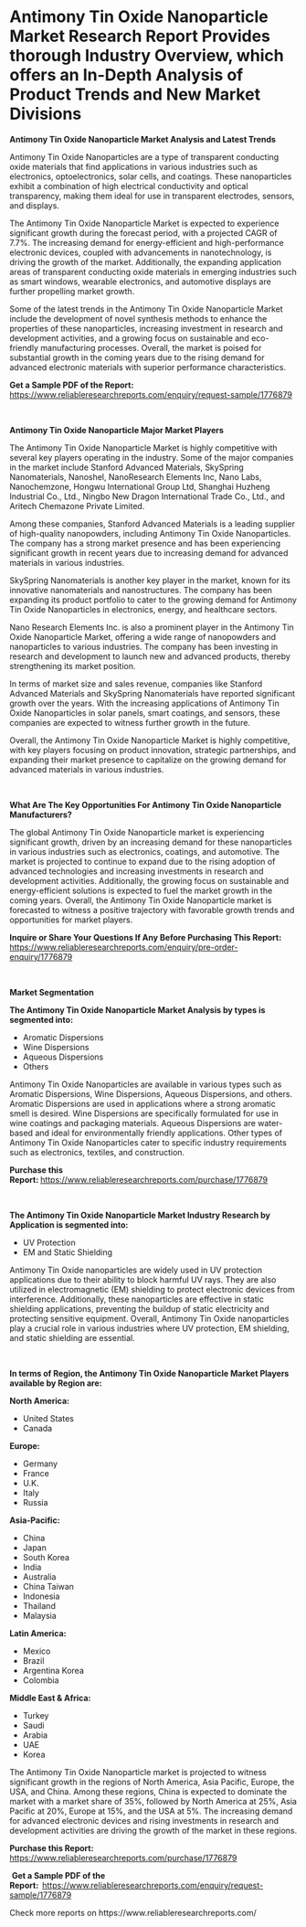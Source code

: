 <p><h1>Antimony Tin Oxide Nanoparticle Market Research Report Provides thorough Industry Overview, which offers an In-Depth Analysis of Product Trends and New Market Divisions</h1></p><p><strong>Antimony Tin Oxide Nanoparticle Market Analysis and Latest Trends</strong></p>
<p><p>Antimony Tin Oxide Nanoparticles are a type of transparent conducting oxide materials that find applications in various industries such as electronics, optoelectronics, solar cells, and coatings. These nanoparticles exhibit a combination of high electrical conductivity and optical transparency, making them ideal for use in transparent electrodes, sensors, and displays.</p><p>The Antimony Tin Oxide Nanoparticle Market is expected to experience significant growth during the forecast period, with a projected CAGR of 7.7%. The increasing demand for energy-efficient and high-performance electronic devices, coupled with advancements in nanotechnology, is driving the growth of the market. Additionally, the expanding application areas of transparent conducting oxide materials in emerging industries such as smart windows, wearable electronics, and automotive displays are further propelling market growth.</p><p>Some of the latest trends in the Antimony Tin Oxide Nanoparticle Market include the development of novel synthesis methods to enhance the properties of these nanoparticles, increasing investment in research and development activities, and a growing focus on sustainable and eco-friendly manufacturing processes. Overall, the market is poised for substantial growth in the coming years due to the rising demand for advanced electronic materials with superior performance characteristics.</p></p>
<p><strong>Get a Sample PDF of the Report:&nbsp;</strong> <a href="https://www.reliableresearchreports.com/enquiry/request-sample/1776879">https://www.reliableresearchreports.com/enquiry/request-sample/1776879</a></p>
<p>&nbsp;</p>
<p><strong>Antimony Tin Oxide Nanoparticle Major Market Players</strong></p>
<p><p>The Antimony Tin Oxide Nanoparticle Market is highly competitive with several key players operating in the industry. Some of the major companies in the market include Stanford Advanced Materials, SkySpring Nanomaterials, Nanoshel, NanoResearch Elements Inc, Nano Labs, Nanochemzone, Hongwu International Group Ltd, Shanghai Huzheng Industrial Co., Ltd., Ningbo New Dragon International Trade Co., Ltd., and Aritech Chemazone Private Limited.</p><p>Among these companies, Stanford Advanced Materials is a leading supplier of high-quality nanopowders, including Antimony Tin Oxide Nanoparticles. The company has a strong market presence and has been experiencing significant growth in recent years due to increasing demand for advanced materials in various industries.</p><p>SkySpring Nanomaterials is another key player in the market, known for its innovative nanomaterials and nanostructures. The company has been expanding its product portfolio to cater to the growing demand for Antimony Tin Oxide Nanoparticles in electronics, energy, and healthcare sectors.</p><p>Nano Research Elements Inc. is also a prominent player in the Antimony Tin Oxide Nanoparticle Market, offering a wide range of nanopowders and nanoparticles to various industries. The company has been investing in research and development to launch new and advanced products, thereby strengthening its market position.</p><p>In terms of market size and sales revenue, companies like Stanford Advanced Materials and SkySpring Nanomaterials have reported significant growth over the years. With the increasing applications of Antimony Tin Oxide Nanoparticles in solar panels, smart coatings, and sensors, these companies are expected to witness further growth in the future.</p><p>Overall, the Antimony Tin Oxide Nanoparticle Market is highly competitive, with key players focusing on product innovation, strategic partnerships, and expanding their market presence to capitalize on the growing demand for advanced materials in various industries.</p></p>
<p>&nbsp;</p>
<p><strong>What Are The Key Opportunities For Antimony Tin Oxide Nanoparticle Manufacturers?</strong></p>
<p><p>The global Antimony Tin Oxide Nanoparticle market is experiencing significant growth, driven by an increasing demand for these nanoparticles in various industries such as electronics, coatings, and automotive. The market is projected to continue to expand due to the rising adoption of advanced technologies and increasing investments in research and development activities. Additionally, the growing focus on sustainable and energy-efficient solutions is expected to fuel the market growth in the coming years. Overall, the Antimony Tin Oxide Nanoparticle market is forecasted to witness a positive trajectory with favorable growth trends and opportunities for market players.</p></p>
<p><strong>Inquire or Share Your Questions If Any Before Purchasing This Report:</strong> <a href="https://www.reliableresearchreports.com/enquiry/pre-order-enquiry/1776879">https://www.reliableresearchreports.com/enquiry/pre-order-enquiry/1776879</a></p>
<p>&nbsp;</p>
<p><strong>Market Segmentation</strong></p>
<p><strong>The Antimony Tin Oxide Nanoparticle Market Analysis by types is segmented into:</strong></p>
<p><ul><li>Aromatic Dispersions</li><li>Wine Dispersions</li><li>Aqueous Dispersions</li><li>Others</li></ul></p>
<p><p>Antimony Tin Oxide Nanoparticles are available in various types such as Aromatic Dispersions, Wine Dispersions, Aqueous Dispersions, and others. Aromatic Dispersions are used in applications where a strong aromatic smell is desired. Wine Dispersions are specifically formulated for use in wine coatings and packaging materials. Aqueous Dispersions are water-based and ideal for environmentally friendly applications. Other types of Antimony Tin Oxide Nanoparticles cater to specific industry requirements such as electronics, textiles, and construction.</p></p>
<p><strong>Purchase this Report:&nbsp;</strong><a href="https://www.reliableresearchreports.com/purchase/1776879">https://www.reliableresearchreports.com/purchase/1776879</a></p>
<p>&nbsp;</p>
<p><strong>The Antimony Tin Oxide Nanoparticle Market Industry Research by Application is segmented into:</strong></p>
<p><ul><li>UV Protection</li><li>EM and Static Shielding</li></ul></p>
<p><p>Antimony Tin Oxide nanoparticles are widely used in UV protection applications due to their ability to block harmful UV rays. They are also utilized in electromagnetic (EM) shielding to protect electronic devices from interference. Additionally, these nanoparticles are effective in static shielding applications, preventing the buildup of static electricity and protecting sensitive equipment. Overall, Antimony Tin Oxide nanoparticles play a crucial role in various industries where UV protection, EM shielding, and static shielding are essential.</p></p>
<p>&nbsp;</p>
<p><strong>In terms of Region, the Antimony Tin Oxide Nanoparticle Market Players available by Region are:</strong></p>
<p>
    <p> <strong> North America: </strong>
        <ul>
            <li>United States</li>
            <li>Canada</li>
        </ul>
        </p> 
    <p> <strong> Europe: </strong>
        <ul>
            <li>Germany</li>
            <li>France</li>
            <li>U.K.</li>
            <li>Italy</li>
            <li>Russia</li>
        </ul>
        </p> 
    <p> <strong> Asia-Pacific: </strong>
        <ul>
            <li>China</li>
            <li>Japan</li>
            <li>South Korea</li>
            <li>India</li>
            <li>Australia</li>
            <li>China Taiwan</li>
            <li>Indonesia</li>
            <li>Thailand</li>
            <li>Malaysia</li>
        </ul>
        </p> 
    <p> <strong> Latin America: </strong>
        <ul>
            <li>Mexico</li>
            <li>Brazil</li>
            <li>Argentina Korea</li>
            <li>Colombia</li>
        </ul>
        </p> 
    <p> <strong> Middle East & Africa: </strong>
        <ul>
            <li>Turkey</li>
            <li>Saudi</li>
            <li>Arabia</li>
            <li>UAE</li>
            <li>Korea</li>
        </ul>
    </p>
    </p>
<p><p>The Antimony Tin Oxide Nanoparticle market is projected to witness significant growth in the regions of North America, Asia Pacific, Europe, the USA, and China. Among these regions, China is expected to dominate the market with a market share of 35%, followed by North America at 25%, Asia Pacific at 20%, Europe at 15%, and the USA at 5%. The increasing demand for advanced electronic devices and rising investments in research and development activities are driving the growth of the market in these regions.</p></p>
<p><strong>Purchase this Report: </strong><a href="https://www.reliableresearchreports.com/purchase/1776879">https://www.reliableresearchreports.com/purchase/1776879</a></p>
<p>&nbsp;<strong>Get a Sample PDF of the Report:&nbsp;&nbsp;</strong><a href="https://www.reliableresearchreports.com/enquiry/request-sample/1776879">https://www.reliableresearchreports.com/enquiry/request-sample/1776879</a></p>
<p><strong></strong></p>
<p>Check more reports on https://www.reliableresearchreports.com/</p>